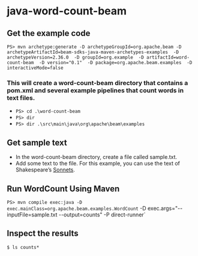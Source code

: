 # java-word-count-beam

## Get the example code
`PS> mvn archetype:generate
 -D archetypeGroupId=org.apache.beam
 -D archetypeArtifactId=beam-sdks-java-maven-archetypes-examples 
 -D archetypeVersion=2.36.0 
 -D groupId=org.example 
 -D artifactId=word-count-beam 
 -D version="0.1" 
 -D package=org.apache.beam.examples 
 -D interactiveMode=false`
 
 ### This will create a word-count-beam directory that contains a pom.xml and several example pipelines that count words in text files.
-  `PS> cd .\word-count-beam`
-  `PS> dir`
- `PS> dir .\src\main\java\org\apache\beam\examples`

## Get sample text
- In the word-count-beam directory, create a file called sample.txt.
- Add some text to the file. For this example, you can use the text of Shakespeare’s [Sonnets](https://github.com/TejaswiNallavolu/java-word-count-beam/blob/master/word-count-beam/input.txt).

## Run WordCount Using Maven
`PS> mvn compile exec:java -D exec.mainClass=org.apache.beam.examples.WordCount`
 -D exec.args="--inputFile=sample.txt --output=counts" -P direct-runner`
 
 ## Inspect the results
 `$ ls counts*`
 
